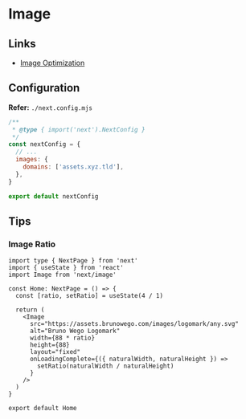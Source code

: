 # Image

## Links

- [Image Optimization](https://nextjs.org/docs/basic-features/image-optimization)

## Configuration

**Refer:** `./next.config.mjs`

```mjs
/**
 * @type { import('next').NextConfig }
 */
const nextConfig = {
  // ...
  images: {
    domains: ['assets.xyz.tld'],
  },
}

export default nextConfig
```

## Tips

### Image Ratio

```tsx
import type { NextPage } from 'next'
import { useState } from 'react'
import Image from 'next/image'

const Home: NextPage = () => {
  const [ratio, setRatio] = useState(4 / 1)

  return (
    <Image
      src="https://assets.brunowego.com/images/logomark/any.svg"
      alt="Bruno Wego Logomark"
      width={88 * ratio}
      height={88}
      layout="fixed"
      onLoadingComplete={({ naturalWidth, naturalHeight }) =>
        setRatio(naturalWidth / naturalHeight)
      }
    />
  )
}

export default Home
```
